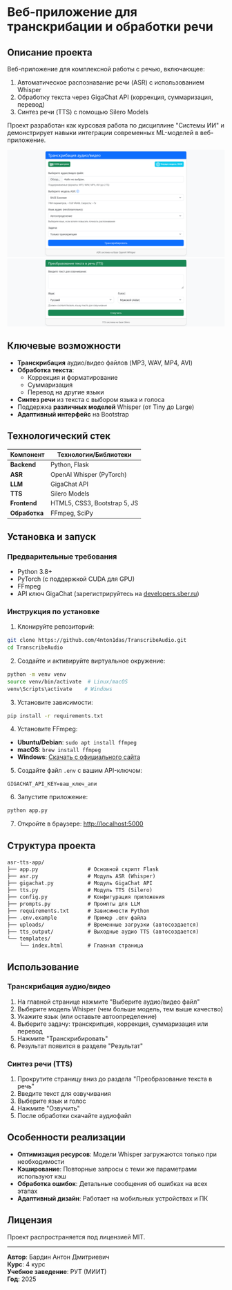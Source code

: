 # Веб-приложение для транскрибации и обработки речи

## Описание проекта
Веб-приложение для комплексной работы с речью, включающее:
1. Автоматическое распознавание речи (ASR) с использованием Whisper
2. Обработку текста через GigaChat API (коррекция, суммаризация, перевод)
3. Синтез речи (TTS) с помощью Silero Models

Проект разработан как курсовая работа по дисциплине "Системы ИИ" и демонстрирует навыки интеграции современных ML-моделей в веб-приложение.

![Скриншот интерфейса ASR](images/интерфейс_ASR.png)
![Скриншот интерфейса TTS](images/интерфейс_TTS.png)

## Ключевые возможности
- **Транскрибация** аудио/видео файлов (MP3, WAV, MP4, AVI)
- **Обработка текста**:
  - Коррекция и форматирование
  - Суммаризация
  - Перевод на другие языки
- **Синтез речи** из текста с выбором языка и голоса
- Поддержка **различных моделей** Whisper (от Tiny до Large)
- **Адаптивный интерфейс** на Bootstrap

## Технологический стек
| Компонент       | Технологии/Библиотеки         |
|-----------------|-------------------------------|
| **Backend**     | Python, Flask                 |
| **ASR**         | OpenAI Whisper (PyTorch)      |
| **LLM**         | GigaChat API                  |
| **TTS**         | Silero Models                 |
| **Frontend**    | HTML5, CSS3, Bootstrap 5, JS |
| **Обработка**   | FFmpeg, SciPy                 |

## Установка и запуск

### Предварительные требования
- Python 3.8+
- PyTorch (с поддержкой CUDA для GPU)
- FFmpeg
- API ключ GigaChat (зарегистрируйтесь на [developers.sber.ru](https://developers.sber.ru/))

### Инструкция по установке

1. Клонируйте репозиторий:
```bash
git clone https://github.com/4nton1das/TranscribeAudio.git
cd TranscribeAudio
```

2. Создайте и активируйте виртуальное окружение:
```bash
python -m venv venv
source venv/bin/activate  # Linux/macOS
venv\Scripts\activate    # Windows
```

3. Установите зависимости:
```bash
pip install -r requirements.txt
```

4. Установите FFmpeg:
- **Ubuntu/Debian**: `sudo apt install ffmpeg`
- **macOS**: `brew install ffmpeg`
- **Windows**: [Скачать с официального сайта](https://ffmpeg.org/download.html)

5. Создайте файл `.env` с вашим API-ключом:
```env
GIGACHAT_API_KEY=ваш_ключ_апи
```

6. Запустите приложение:
```bash
python app.py
```

7. Откройте в браузере: [http://localhost:5000](http://localhost:5000)

## Структура проекта
```
asr-tts-app/
├── app.py                # Основной скрипт Flask
├── asr.py                # Модуль ASR (Whisper)
├── gigachat.py           # Модуль GigaChat API
├── tts.py                # Модуль TTS (Silero)
├── config.py             # Конфигурация приложения
├── prompts.py            # Промпты для LLM
├── requirements.txt      # Зависимости Python
├── .env.example          # Пример .env файла
├── uploads/              # Временные загрузки (автосоздается)
├── tts_output/           # Выходные аудио TTS (автосоздается)
└── templates/
    └── index.html        # Главная страница
```

## Использование

### Транскрибация аудио/видео
1. На главной странице нажмите "Выберите аудио/видео файл"
2. Выберите модель Whisper (чем больше модель, тем выше качество)
3. Укажите язык (или оставьте автоопределение)
4. Выберите задачу: транскрипция, коррекция, суммаризация или перевод
5. Нажмите "Транскрибировать"
6. Результат появится в разделе "Результат"

### Синтез речи (TTS)
1. Прокрутите страницу вниз до раздела "Преобразование текста в речь"
2. Введите текст для озвучивания
3. Выберите язык и голос
4. Нажмите "Озвучить"
5. После обработки скачайте аудиофайл

## Особенности реализации
- **Оптимизация ресурсов**: Модели Whisper загружаются только при необходимости
- **Кэширование**: Повторные запросы с теми же параметрами используют кэш
- **Обработка ошибок**: Детальные сообщения об ошибках на всех этапах
- **Адаптивный дизайн**: Работает на мобильных устройствах и ПК

## Лицензия
Проект распространяется под лицензией MIT.

---
**Автор**: Бардин Антон Дмитриевич  
**Курс**: 4 курс  
**Учебное заведение**: РУТ (МИИТ)  
**Год**: 2025
